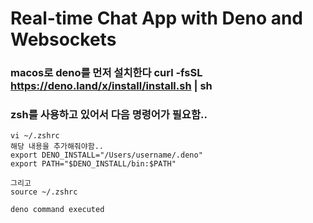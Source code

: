 # Real-time Chat App with Deno and Websockets

### macos로 deno를 먼저 설치한다 curl -fsSL https://deno.land/x/install/install.sh | sh

### zsh를 사용하고 있어서 다음 명령어가 필요함..

```
vi ~/.zshrc
해당 내용을 추가해줘야함..
export DENO_INSTALL="/Users/username/.deno"
export PATH="$DENO_INSTALL/bin:$PATH"

그리고
source ~/.zshrc
```

```
deno command executed
```